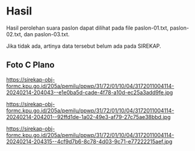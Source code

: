 # Hasil

Hasil perolehan suara paslon dapat dilihat pada file paslon-01.txt, paslon-02.txt, dan paslon-03.txt.

Jika tidak ada, artinya data tersebut belum ada pada SIREKAP.

## Foto C Plano

https://sirekap-obj-formc.kpu.go.id/205a/pemilu/ppwp/31/72/01/10/04/3172011004114-20240214-204043--e1e0ba5d-cade-4f78-a10d-ec25a3add9fe.jpg

https://sirekap-obj-formc.kpu.go.id/205a/pemilu/ppwp/31/72/01/10/04/3172011004114-20240214-204201--92ffd1de-1a02-49e3-af79-27c75ae38bbd.jpg

https://sirekap-obj-formc.kpu.go.id/205a/pemilu/ppwp/31/72/01/10/04/3172011004114-20240214-204315--4cf9d7b6-8c78-4d03-9c71-e77222215aef.jpg
